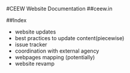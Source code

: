 #CEEW Website Documentation
##ceew.in

##Index
- website updates
- best practices to update content(piecewise)
- issue tracker
- coordination with external agency
- webpages mapping (potentially)
- website revamp
